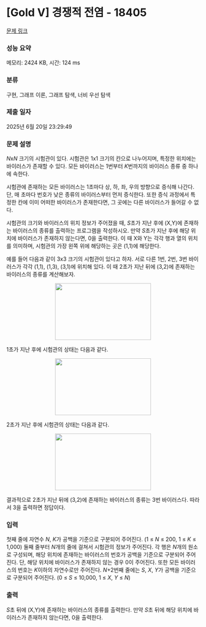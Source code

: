 # [Gold V] 경쟁적 전염 - 18405 

[문제 링크](https://www.acmicpc.net/problem/18405) 

### 성능 요약

메모리: 2424 KB, 시간: 124 ms

### 분류

구현, 그래프 이론, 그래프 탐색, 너비 우선 탐색

### 제출 일자

2025년 6월 20일 23:29:49

### 문제 설명

<p><em>N</em>x<em>N</em> 크기의 시험관이 있다. 시험관은 1x1 크기의 칸으로 나누어지며, 특정한 위치에는 바이러스가 존재할 수 있다. 모든 바이러스는 1번부터 <em>K</em>번까지의 바이러스 종류 중 하나에 속한다.</p>

<p>시험관에 존재하는 모든 바이러스는 1초마다 상, 하, 좌, 우의 방향으로 증식해 나간다. 단, 매 초마다 번호가 낮은 종류의 바이러스부터 먼저 증식한다. 또한 증식 과정에서 특정한 칸에 이미 어떠한 바이러스가 존재한다면, 그 곳에는 다른 바이러스가 들어갈 수 없다.</p>

<p>시험관의 크기와 바이러스의 위치 정보가 주어졌을 때, <em>S</em>초가 지난 후에 (X,Y)에 존재하는 바이러스의 종류를 출력하는 프로그램을 작성하시오. 만약 <em>S</em>초가 지난 후에 해당 위치에 바이러스가 존재하지 않는다면, 0을 출력한다. 이 때 X<font face="sans-serif, Arial, Verdana, Trebuchet MS, Apple Color Emoji, Segoe UI Emoji, Segoe UI Symbol">와 </font>Y는 각각 행과 열의 위치를 의미하며, 시험관의 가장 왼쪽 위에 해당하는 곳은 (1,1)에 해당한다.</p>

<p>예를 들어 다음과 같이 3x3 크기의 시험관이 있다고 하자. 서로 다른 1번, 2번, 3번 바이러스가 각각 (1,1), (1,3), (3,1)에 위치해 있다. 이 때 2초가 지난 뒤에 (3,2)에 존재하는 바이러스의 종류를 계산해보자.</p>

<p style="text-align: center;"><img alt="" src="https://upload.acmicpc.net/02958527-debb-46e3-a56d-79b87ad46d03/-/preview/" style="height: 148px; width: 250px;"></p>

<p style="text-align: justify;">1초가 지난 후에 시험관의 상태는 다음과 같다.</p>

<p style="text-align: center;"><img alt="" src="https://upload.acmicpc.net/9ab631e7-1f1d-42fe-b8b8-95ded9bce52d/-/preview/" style="height: 148px; width: 250px;"></p>

<p>2초가 지난 후에 시험관의 상태는 다음과 같다.</p>

<p style="text-align: center;"><img alt="" src="https://upload.acmicpc.net/35ea13c6-9ee3-40e1-8b21-c37beaf46c59/-/preview/" style="height: 148px; width: 250px;"></p>

<p style="text-align: justify;">결과적으로 2초가 지난 뒤에 (3,2)에 존재하는 바이러스의 종류는 3번 바이러스다. 따라서 3을 출력하면 정답이다.</p>

### 입력 

 <p>첫째 줄에 자연수 <em>N</em>, <em>K</em>가 공백을 기준으로 구분되어 주어진다. (1 ≤ <em>N</em> ≤ 200, 1 ≤ <em>K</em> ≤ 1,000) 둘째 줄부터 <em>N</em>개의 줄에 걸쳐서 시험관의 정보가 주어진다. 각 행은 <em>N</em>개의 원소로 구성되며, 해당 위치에 존재하는 바이러스의 번호가 공백을 기준으로 구분되어 주어진다. 단, 해당 위치에 바이러스가 존재하지 않는 경우 0이 주어진다. 또한 모든 바이러스의 번호는 <em>K</em>이하의 자연수로만 주어진다. <em>N</em>+2번째 줄에는 <em>S</em>, <em>X</em>, <em>Y</em>가 공백을 기준으로 구분되어 주어진다. (0 ≤ <em>S</em> ≤ 10,000, 1 ≤ <em>X</em>, <em>Y</em> ≤ <em>N</em>)</p>

### 출력 

 <p><em>S</em>초 뒤에 (X,Y)에 존재하는 바이러스의 종류를 출력한다. 만약 <em>S</em>초 뒤에 해당 위치에 바이러스가 존재하지 않는다면, 0을 출력한다.</p>

